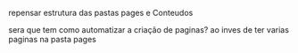 

repensar estrutura das pastas pages e Conteudos

sera que tem como automatizar a criação de paginas? ao inves de ter varias paginas na pasta pages